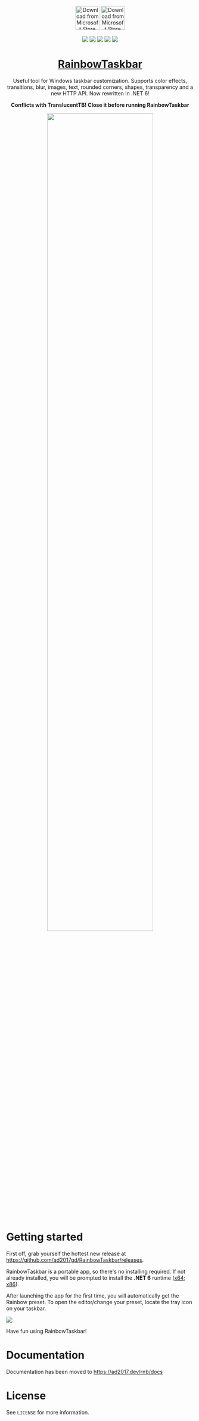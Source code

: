<div align="center">

[<img src="https://get.microsoft.com/images/en-us%20dark.svg" alt="Download from Microsoft Store" height="64">](https://www.microsoft.com/store/productId/9NN78X0674XW)
[<img src="https://github-production-user-asset-6210df.s3.amazonaws.com/39013925/280432158-42dfc314-40fc-40f8-a8ef-43d2a5d61d12.png" alt="Download from Microsoft Store" height="64">](https://raw.githubusercontent.com/ad2017gd/RainbowTaskbar/releases/setup-x64.msi)

   <a href="../../stargazers"><img src="https://img.shields.io/github/stars/ad2017gd/RainbowTaskbar?style=for-the-badge"></a>
   <a href="LICENSE"><img src="https://img.shields.io/github/license/ad2017gd/RainbowTaskbar?style=for-the-badge"></a>
   <a href="../../issues"><img src="https://img.shields.io/github/issues/ad2017gd/RainbowTaskbar?style=for-the-badge"></a>
   <a href="../../releases"><img src="https://img.shields.io/github/v/release/ad2017gd/RainbowTaskbar?style=for-the-badge"></a>
   <a href="https://paypal.me/ad2k17"><img src="https://img.shields.io/badge/donators-4-red?style=for-the-badge&logo=paypal"></a>   
   
   <h1><a href="https://ad2017.dev/rnb">RainbowTaskbar</a></h1>
<p>Useful tool for Windows taskbar customization. Supports color effects, transitions, blur, images, text, rounded corners, shapes, transparency and a new HTTP API. Now rewritten in .NET 6!</p>
   <p><strong>Conflicts with TranslucentTB! Close it before running RainbowTaskbar</strong></p>


   <img style="margin: 0 auto; width: 75%;" src="https://user-images.githubusercontent.com/39013925/139352818-714ccc11-1e08-4e19-bd82-b4f24610d082.png">
<br>
<br>
<br>
</div>

# Getting started
First off, grab yourself the hottest new release at https://github.com/ad2017gd/RainbowTaskbar/releases.

RainbowTaskbar is a portable app, so there's no installing required. If not already installed, you will be prompted to install the **.NET 6** runtime ([x64](https://dotnet.microsoft.com/en-us/download/dotnet/thank-you/runtime-desktop-6.0.7-windows-x64-installer); [x86](https://dotnet.microsoft.com/en-us/download/dotnet/thank-you/runtime-desktop-6.0.7-windows-x86-installer)).

After launching the app for the first time, you will automatically get the Rainbow preset. To open the editor/change your preset, locate the tray icon
on your taskbar.

![](https://ad2017.dev/rnb/assets/tray.png)

Have fun using RainbowTaskbar!

# Documentation
Documentation has been moved to https://ad2017.dev/rnb/docs

# License
See `LICENSE` for more information.
